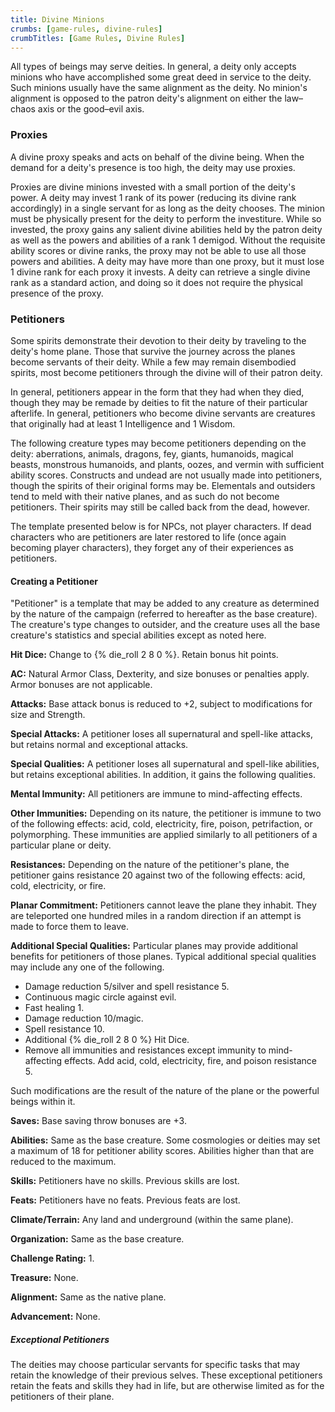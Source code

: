 ```yaml
---
title: Divine Minions
crumbs: [game-rules, divine-rules]
crumbTitles: [Game Rules, Divine Rules]
---
```


All types of beings may serve deities. In general, a deity only accepts minions who have accomplished some great deed in service to the deity. Such minions usually have the same alignment as the deity. No minion's alignment is opposed to the patron deity's alignment on either the law–chaos axis or the good–evil axis.

### Proxies

A divine proxy speaks and acts on behalf of the divine being. When the demand for a deity's presence is too high, the deity may use proxies.

Proxies are divine minions invested with a small portion of the deity's power. A deity may invest 1 rank of its power (reducing its divine rank accordingly) in a single servant for as long as the deity chooses. The minion must be physically present for the deity to perform the investiture. While so invested, the proxy gains any salient divine abilities held by the patron deity as well as the powers and abilities of a rank 1 demigod. Without the requisite ability scores or divine ranks, the proxy may not be able to use all those powers and abilities. A deity may have more than one proxy, but it must lose 1 divine rank for each proxy it invests. A deity can retrieve a single divine rank as a standard action, and doing so it does not require the physical presence of the proxy.

### Petitioners

Some spirits demonstrate their devotion to their deity by traveling to the deity's home plane. Those that survive the journey across the planes become servants of their deity. While a few may remain disembodied spirits, most become petitioners through the divine will of their patron deity.

In general, petitioners appear in the form that they had when they died, though they may be remade by deities to fit the nature of their particular afterlife. In general, petitioners who become divine servants are creatures that originally had at least 1 Intelligence and 1 Wisdom.

The following creature types may become petitioners depending on the deity: aberrations, animals, dragons, fey, giants, humanoids, magical beasts, monstrous humanoids, and plants, oozes, and vermin with sufficient ability scores. Constructs and undead are not usually made into petitioners, though the spirits of their original forms may be. Elementals and outsiders tend to meld with their native planes, and as such do not become petitioners. Their spirits may still be called back from the dead, however.

The template presented below is for NPCs, not player characters. If dead characters who are petitioners are later restored to life (once again becoming player characters), they forget any of their experiences as petitioners.

#### Creating a Petitioner

"Petitioner" is a template that may be added to any creature as determined by the nature of the campaign (referred to hereafter as the base creature). The creature's type changes to outsider, and the creature uses all the base creature's statistics and special abilities except as noted here.

**Hit Dice:** Change to {% die_roll 2 8 0 %}. Retain bonus hit points.

**AC:** Natural Armor Class, Dexterity, and size bonuses or penalties apply. Armor bonuses are not applicable.

**Attacks:** Base attack bonus is reduced to +2, subject to modifications for size and Strength.

**Special Attacks:** A petitioner loses all supernatural and spell-like attacks, but retains normal and exceptional attacks.

**Special Qualities:** A petitioner loses all supernatural and spell-like abilities, but retains exceptional abilities. In addition, it gains the following qualities.

**Mental Immunity:** All petitioners are immune to mind-affecting effects.

**Other Immunities:** Depending on its nature, the petitioner is immune to two of the following effects: acid, cold, electricity, fire, poison, petrifaction, or polymorphing. These immunities are applied similarly to all petitioners of a particular plane or deity.

**Resistances:** Depending on the nature of the petitioner's plane, the petitioner gains resistance 20 against two of the following effects: acid, cold, electricity, or fire.

**Planar Commitment:** Petitioners cannot leave the plane they inhabit. They are teleported one hundred miles in a random direction if an attempt is made to force them to leave.

**Additional Special Qualities:** Particular planes may provide additional benefits for petitioners of those planes. Typical additional special qualities may include any one of the following.

 * Damage reduction 5/silver and spell resistance 5.
 * Continuous magic circle against evil.
 * Fast healing 1.
 * Damage reduction 10/magic.
 * Spell resistance 10.
 * Additional {% die_roll 2 8 0 %} Hit Dice.
 * Remove all immunities and resistances except immunity to mind-affecting effects. Add acid, cold, electricity, fire, and poison resistance 5.

Such modifications are the result of the nature of the plane or the powerful beings within it.

**Saves:** Base saving throw bonuses are +3.

**Abilities:** Same as the base creature. Some cosmologies or deities may set a maximum of 18 for petitioner ability scores. Abilities higher than that are reduced to the maximum.

**Skills:** Petitioners have no skills. Previous skills are lost.

**Feats:** Petitioners have no feats. Previous feats are lost.

**Climate/Terrain:** Any land and underground (within the same plane).

**Organization:** Same as the base creature.

**Challenge Rating:** 1.

**Treasure:** None.

**Alignment:** Same as the native plane.

**Advancement:** None.

##### Exceptional Petitioners

The deities may choose particular servants for specific tasks that may retain the knowledge of their previous selves. These exceptional petitioners retain the feats and skills they had in life, but are otherwise limited as for the petitioners of their plane.
